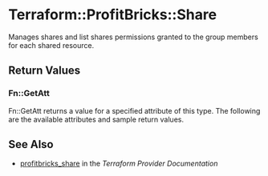 # Terraform::ProfitBricks::Share

Manages shares and list shares permissions granted to the group members for each shared resource.

## Return Values

### Fn::GetAtt

Fn::GetAtt returns a value for a specified attribute of this type. The following are the available attributes and sample return values.

## See Also

* [profitbricks_share](https://www.terraform.io/docs/providers/profitbricks/r/share.html) in the _Terraform Provider Documentation_